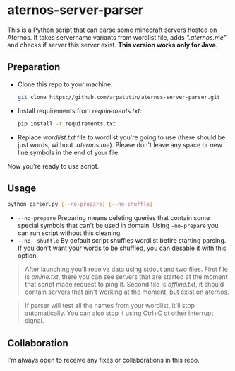 # aternos-server-parser

This is a Python script that can parse some minecraft servers hosted on Aternos. It takes servername variants from wordlist file, adds _".aternos.me"_ and checks if server this server exist. **This version works only for Java**.

## Preparation

- Clone this repo to your machine:
    ```sh
    git clone https://github.com/arpatutin/aternos-server-parser.git
    ```
- Install requirements from _requirements.txt_:
  ```sh
  pip install -r requirements.txt
  ```
- Replace _wordlist.txt_ file to wordlist you're going to use (there should be just words, without _.aternos.me_). Please don't leave any space or new line symbols in the end of your file.

Now you're ready to use script. 

## Usage

```sh
python parser.py [--no-prepare] [--no-shuffle]
```

- ```--no-prepare```
  Preparing means deleting queries that contain some special symbols that can't be used in domain. Using ```-no-prepare``` you can run script without this cleaning.
- ```--no--shuffle```
  By default script shuffles wordlist befire starting parsing. If you don't want your words to be shuffled, you can desable it with this option.

> After launching you'll receive data using stdout and two files.
> First file is _online.txt_, there you can see servers that are started at the moment that script made request to ping it.
> Second file is _offline.txt_, it should contain servers that ain't working at the moment, but exist on aternos.

> If parser will test all the names from your wordlist, it'll stop automatically.
>You can also stop it using Ctrl+C ot other interrupt signal.

## Collaboration

I'm always open to receive any fixes or collaborations in this repo.
